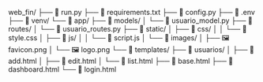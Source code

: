 web_fin/
├── 📄 run.py
├── 📄 requirements.txt
├── 📄 config.py
├── 📄 .env
├── 📁 venv/
└── 📁 app/
    ├── 📁 models/
    │   └── 📄 usuario_model.py
    ├── 📁 routes/
    │   └── 📄 usuario_routes.py
    ├── 📁 static/
    │   ├── 📁 css/
    │   │   └── 📄 style.css
    │   ├── 📁 js/
    │   │   └── 📄 script.js
    │   └── 📁 images/
    │       ├── 🖼️ favicon.png
    │       └── 🖼️ logo.png
    └── 📁 templates/
        ├── 📁 usuarios/
        │   ├── 📄 add.html
        │   ├── 📄 edit.html
        │   └── 📄 list.html
        ├── 📄 base.html
        ├── 📄 dashboard.html
        └── 📄 login.html